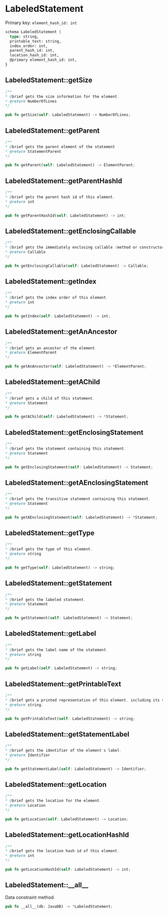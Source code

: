 # LabeledStatement

Primary key: `element_hash_id: int`

```rust
schema LabeledStatement {
  type: string,
  printable_text: string,
  index_order: int,
  parent_hash_id: int,
  location_hash_id: int,
  @primary element_hash_id: int,
}
```
## LabeledStatement::getSize

```java
/**
* @brief gets the size information for the element.
* @return NumberOfLines
*/
```
```rust
pub fn getSize(self: LabeledStatement) -> NumberOfLines;
```
## LabeledStatement::getParent

```java
/**
* @brief gets the parent element of the statement
* @return StatementParent 
*/
```
```rust
pub fn getParent(self: LabeledStatement) -> ElementParent;
```
## LabeledStatement::getParentHashId

```java
/**
* @brief gets the parent hash id of this element.
* @return int
*/
```
```rust
pub fn getParentHashId(self: LabeledStatement) -> int;
```
## LabeledStatement::getEnclosingCallable

```java
/**
* @brief gets the immediately enclosing callable (method or constructor) whose body contains this statement.
* @return Callable 
*/
```
```rust
pub fn getEnclosingCallable(self: LabeledStatement) -> Callable;
```
## LabeledStatement::getIndex

```java
/**
* @brief gets the index order of this element.
* @return int
*/
```
```rust
pub fn getIndex(self: LabeledStatement) -> int;
```
## LabeledStatement::getAnAncestor

```java
/**
* @brief gets an ancestor of the element.
* @return ElementParent 
*/
```
```rust
pub fn getAnAncestor(self: LabeledStatement) -> *ElementParent;
```
## LabeledStatement::getAChild

```java
/**
* @brief gets a child of this statement.
* @return Statement 
*/
```
```rust
pub fn getAChild(self: LabeledStatement) -> *Statement;
```
## LabeledStatement::getEnclosingStatement

```java
/**
* @brief gets the statement containing this statement.
* @return Statement 
*/
```
```rust
pub fn getEnclosingStatement(self: LabeledStatement) -> Statement;
```
## LabeledStatement::getAEnclosingStatement

```java
/**
* @brief gets the transitive statement containing this statement.
* @return Statement 
*/
```
```rust
pub fn getAEnclosingStatement(self: LabeledStatement) -> *Statement;
```
## LabeledStatement::getType

```java
/**
* @brief gets the type of this element.
* @return string
*/
```
```rust
pub fn getType(self: LabeledStatement) -> string;
```
## LabeledStatement::getStatement

```java
/**
* @brief gets the labeled statement.
* @return Statement 
*/
```
```rust
pub fn getStatement(self: LabeledStatement) -> Statement;
```
## LabeledStatement::getLabel

```java
/**
* @brief gets the label name of the statement.
* @return string 
*/
```
```rust
pub fn getLabel(self: LabeledStatement) -> string;
```
## LabeledStatement::getPrintableText

```java
/**
* @brief gets a printed representation of this element, including its structure where applicable.
* @return string.
*/
```
```rust
pub fn getPrintableText(self: LabeledStatement) -> string;
```
## LabeledStatement::getStatementLabel

```java
/**
* @brief gets the identifier of the element's label.
* @return Identifier 
*/
```
```rust
pub fn getStatementLabel(self: LabeledStatement) -> Identifier;
```
## LabeledStatement::getLocation

```java
/**
* @brief gets the location for the element.
* @return Location
*/
```
```rust
pub fn getLocation(self: LabeledStatement) -> Location;
```
## LabeledStatement::getLocationHashId

```java
/**
* @brief gets the location hash id of this element.
* @return int
*/
```
```rust
pub fn getLocationHashId(self: LabeledStatement) -> int;
```
## LabeledStatement::\_\_all\_\_

Data constraint method.

```rust
pub fn __all__(db: JavaDB) -> *LabeledStatement;
```
